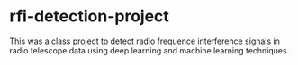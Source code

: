 # rfi-detection-project

This was a class project to detect radio frequence interference signals in radio telescope data using deep learning and machine learning techniques.
